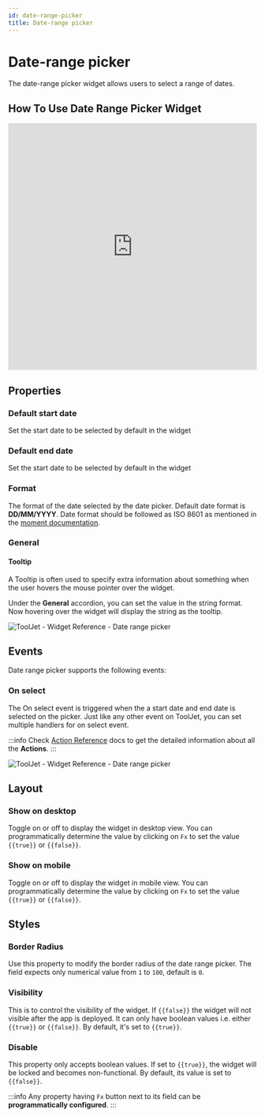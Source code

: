 ```yaml
---
id: date-range-picker
title: Date-range picker
---
```

# Date-range picker

The date-range picker widget allows users to select a range of dates.

## How To Use Date Range Picker Widget

<iframe height="500" src="https://www.youtube.com/embed/iBJQeh1kerE" title="Date range picker Widget" frameborder="0" allowfullscreen width="100%"></iframe>

## Properties

### Default start date

Set the start date to be selected by default in the widget

### Default end date

Set the start date to be selected by default in the widget

### Format

The format of the date selected by the date picker. Default date format is **DD/MM/YYYY**. Date format should be followed as ISO 8601 as mentioned in the [moment documentation](https://momentjs.com/docs/).

### General
#### Tooltip

A Tooltip is often used to specify extra information about something when the user hovers the mouse pointer over the widget.

Under the <b>General</b> accordion, you can set the value in the string format. Now hovering over the widget will display the string as the tooltip.

<div style={{textAlign: 'center'}}>

<img className="screenshot-full" src="/img/tooltip.png" alt="ToolJet - Widget Reference - Date range picker" />

</div>

## Events

Date range picker supports the following events:

### On select

The On select event is triggered when the a start date and end date is selected on the picker. Just like any other event on ToolJet, you can set multiple handlers for on select event.

:::info
Check [Action Reference](/docs/category/actions-reference) docs to get the detailed information about all the **Actions**.
:::

<div style={{textAlign: 'center'}}>

<img className="screenshot-full" src="/img/widgets/date-range/event.png" alt="ToolJet - Widget Reference - Date range picker" />

</div>

## Layout

### Show on desktop

Toggle on or off to display the widget in desktop view. You can programmatically determine the value by clicking on `Fx` to set the value `{{true}}` or `{{false}}`.
### Show on mobile

Toggle on or off to display the widget in mobile view. You can programmatically determine the value by clicking on `Fx` to set the value `{{true}}` or `{{false}}`.

## Styles

### Border Radius

Use this property to modify the border radius of the date range picker. The field expects only numerical value from `1` to `100`, default is `0`. 
### Visibility

This is to control the visibility of the widget. If `{{false}}` the widget will not visible after the app is deployed. It can only have boolean values i.e. either `{{true}}` or `{{false}}`. By default, it's set to `{{true}}`.
### Disable

This property only accepts boolean values. If set to `{{true}}`, the widget will be locked and becomes non-functional. By default, its value is set to `{{false}}`.

:::info
Any property having `Fx` button next to its field can be **programmatically configured**.
:::